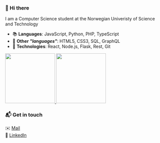 ### 👋 Hi there

I am a Computer Science student at the Norwegian Univeristy of Science and Technology

- 📚 **Languages**: JavaScript, Python, PHP, TypeScript
- 📖 **Other _"languages"_**: HTML5, CSS3, SQL, GraphQL
- 🔨 **Technologies**: React, Node.js, Flask, Rest, Git

<a href="https://github.com/juliangra">
  <img height="160em" src="https://github-readme-stats.vercel.app/api?username=juliangra&theme=buefy&show_icons=true" />
  <img height="160em" src="https://github-readme-stats.vercel.app/api/top-langs/?username=juliangra&theme=buefy&layout=compact" />
</a>

### 📬 Get in touch
✉️ <a href="mailto:juliangr@stud.ntnu.no">Mail</a>  
🔗 <a href="https://www.linkedin.com/in/julian-grande/">LinkedIn</a>
